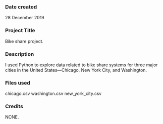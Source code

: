 ### Date created
28 December 2019

### Project Title
Bike share project.

### Description
I used Python to explore data related to bike share systems for three major cities in the United States—Chicago, New York City, and Washington.

### Files used
chicago.csv
washington.csv
new_york_city.csv 

### Credits
NONE.


